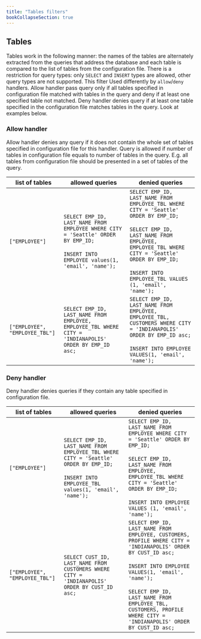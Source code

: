 ```yaml
---
title: "Tables filters"
bookCollapseSection: true
---
```


## Tables

Tables work in the following manner: the names of the tables are alternately extracted from the queries that address the database and each table is compared to the list of tables from the configuration file.
There is a restriction for query types: only `SELECT` and `INSERT` types are allowed, other query types are not supported.
This filter Used differently by `allow`/`deny` handlers. Allow handler pass query only if all tables specified in configuration file matched with tables in the query and deny if at least one specified table not matched.
Deny handler denies query if at least one table specified in the configuration file matches tables in the query. Look at examples below.

### Allow handler

Allow handler denies any query if it does not contain the whole set of tables specified in configuration file for this handler. Query is allowed if number of tables in configuration file equals to number of tables in the query. E.g. all tables from configuration file should be presented in a set of tables of the query.

| list of tables | allowed queries | denied queries |
| ------- | ------- | ------- |
| `["EMPLOYEE"]` | `SELECT EMP_ID, LAST_NAME FROM EMPLOYEE WHERE CITY = 'Seattle' ORDER BY EMP_ID;`<br/><br/>`INSERT INTO EMPLOYEE values(1, 'email', 'name');` | `SELECT EMP_ID, LAST_NAME FROM EMPLOYEE_TBL WHERE CITY = 'Seattle' ORDER BY EMP_ID;`<br/><br/>`SELECT EMP_ID, LAST_NAME FROM EMPLOYEE, EMPLOYEE_TBL WHERE CITY = 'Seattle' ORDER BY EMP_ID;`<br/><br/>`INSERT INTO EMPLOYEE_TBL VALUES (1, 'email', 'name');`
| `["EMPLOYEE", "EMPLOYEE_TBL"]` | `SELECT EMP_ID, LAST_NAME FROM EMPLOYEE, EMPLOYEE_TBL WHERE CITY = 'INDIANAPOLIS' ORDER BY EMP_ID asc;` | `SELECT EMP_ID, LAST_NAME FROM EMPLOYEE, EMPLOYEE_TBL, CUSTOMERS WHERE CITY = 'INDIANAPOLIS' ORDER BY EMP_ID asc;`<br/><br/>`INSERT INTO EMPLOYEE VALUES(1, 'email', 'name');`

### Deny handler

Deny handler denies queries if they contain any table specified in configuration file.

| list of tables | allowed queries | denied queries |
| ------- | ------- | ------- |
| `["EMPLOYEE"]` | `SELECT EMP_ID, LAST_NAME FROM EMPLOYEE_TBL WHERE CITY = 'Seattle' ORDER BY EMP_ID;`<br/><br/>`INSERT INTO EMPLOYEE_TBL values(1, 'email', 'name');` | `SELECT EMP_ID, LAST_NAME FROM EMPLOYEE WHERE CITY = 'Seattle' ORDER BY EMP_ID;`<br/><br/>`SELECT EMP_ID, LAST_NAME FROM EMPLOYEE, EMPLOYEE_TBL WHERE CITY = 'Seattle' ORDER BY EMP_ID;`<br/><br/>`INSERT INTO EMPLOYEE VALUES (1, 'email', 'name');`
| `["EMPLOYEE", "EMPLOYEE_TBL"]` | `SELECT CUST_ID, LAST_NAME FROM CUSTOMERS WHERE CITY = 'INDIANAPOLIS' ORDER BY CUST_ID asc;` | `SELECT EMP_ID, LAST_NAME FROM EMPLOYEE, CUSTOMERS, PROFILE WHERE CITY = 'INDIANAPOLIS' ORDER BY CUST_ID asc;`<br/><br/>`INSERT INTO EMPLOYEE VALUES(1, 'email', 'name');` <br/><br/>`SELECT EMP_ID, LAST_NAME FROM EMPLOYEE_TBL, CUSTOMERS, PROFILE WHERE CITY = 'INDIANAPOLIS' ORDER BY CUST_ID asc;`
